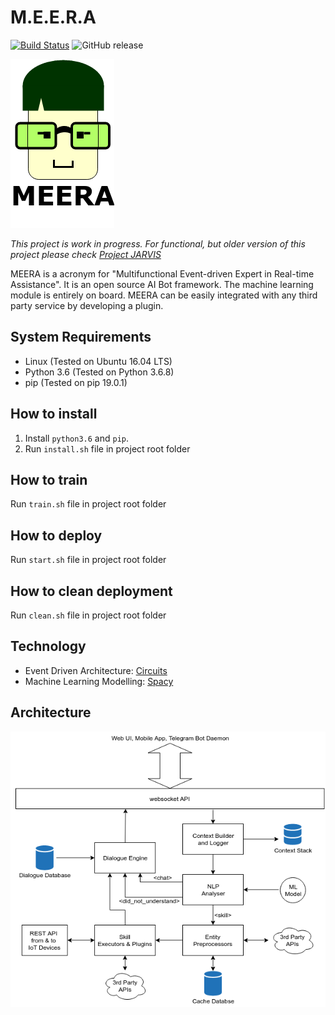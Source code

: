 # M.E.E.R.A

[![Build Status](https://travis-ci.org/AmeyKamat/MEERA.svg?branch=master)](https://travis-ci.org/AmeyKamat/MEERA) ![GitHub release](https://img.shields.io/github/release/AShaileshKamat/MEERA.svg)

![alt text](https://github.com/AmeyKamat/MEERA/blob/master/doc/logo.png "MEERA")


*This project is work in progress. For functional, but older version of this project please check [Project JARVIS](https://github.com/AmeyKamat/ProjectJarvis)*

MEERA is a acronym for "Multifunctional Event-driven Expert in Real-time Assistance". It is an open source AI Bot framework. The machine learning module is entirely on board. MEERA can be easily integrated with any third party service by developing a plugin.

## System Requirements

* Linux (Tested on Ubuntu 16.04 LTS)
* Python 3.6 (Tested on Python 3.6.8)
* pip (Tested on pip 19.0.1)

## How to install

1. Install ```python3.6``` and ```pip```.
2. Run ```install.sh``` file in project root folder

## How to train

Run ```train.sh``` file in project root folder

## How to deploy

Run ```start.sh``` file in project root folder

## How to clean deployment

Run ```clean.sh``` file in project root folder

## Technology

* Event Driven Architecture: [Circuits](https://github.com/circuits/circuits/)
* Machine Learning Modelling: [Spacy](https://spacy.io/)

## Architecture
     
![alt text](https://github.com/AmeyKamat/MEERA/blob/master/doc/architecture.png "MEERA Architecture")
